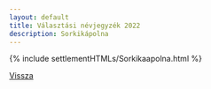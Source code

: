 ```yaml
---
layout: default
title: Választási névjegyzék 2022
description: Sorkikápolna
---
```


{% include settlementHTMLs/Sorkikaapolna.html %}

[Vissza](../)